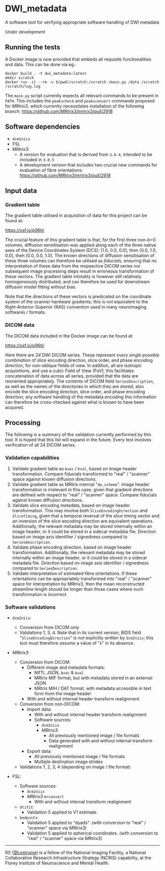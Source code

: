 # DWI_metadata

A software tool for verifying appropriate software handling of DWI metadata

*Under development*

## Running the tests

A Docker image is now provided that embeds all requisite functionalities and data.
This can be done via eg.:
```ShellSession
docker build . -t dwi_metadata:latest
mkdir scratch
docker run -it --rm -v $(pwd)/scratch:/scratch /main.py /data /scratch /scratch/log.log
```

The `main.py` script currently expects all relevant commands to be present in `PATH`.
This includes the `peakscheck` and `peaksconvert` commands proposed for *MRtrix3*,
which currently necessitates installation of the following branch:
https://github.com/MRtrix3/mrtrix3/pull/2918

## Software dependencies

-   `dcm2niix`
-   FSL
-   MRtrix3:
    -   A version for evaluation that is derived from `3.0.4`, intended to be included in `3.0.5`
    -   A development version that includes two crucial new commands for evaluation of fibre orientations:
        https://github.com/MRtrix3/mrtrix3/pull/2918

## Input data

### Gradient table

The gradient table utilised in acquisition of data for this project can be found at:

https://osf.io/p96tj/

The crucial feature of this gradient table is that,
for the first three non-*b*=0 volumes,
diffusion sensitisation was applied along each of the three native axes of the Device Coordinates System (DCS):
[1.0, 0.0, 0.0], then [0.0, 1.0, 0.0], then [0.0, 0.0, 1.0].
The known directions of diffusion sensitisation of these three volumes can therefore be utilised as *fiducials*,
ensuring that no interpretation of these data from the respsective DICOM series nor subsequent image processing steps
result in erroneous transformation of these vectors.
The gradient table intotality is however still relatively homogeneously distributed,
and can therefore be used for downstream diffusoin model fitting without bias.

Note that the directions of these vectors is predicated on the coordinate system of the scanner hardware gradients;
this is *not* equivalent to the Right-Anterior-Superior (RAS) convention used in many neuroimaging softwares / formats. 

### DICOM data

The DICOM data included in the Docker image can be found at:

https://osf.io/p96tj/

Here there are *24* DWI DICOM series.
These represent *every single possible combination* of slice encoding direction, slice order, and phase encoding direction,
for non-oblique fields of view.
In addition, all are isotropic acquisitions,
and use a cubic Field of View (FoV);
this facilitates concatenation of data across all series,
provided that the data are reoriented appropriately.
The contents of DICOM field `SeriesDescription`,
as well as the names of the directories in which they are stored,
also encode the slice encoding direction, slice order, and phase encoding direction;
any software handling of the metadata encoding this information can therefore be cross-checked
against what is known to have been acquired.

## Processing

The following is a summary of the validation currently performed by this tool.
It is hoped that this list will expand in the future.
Every test involves verification of all 24 DICOM series.

### Validation capabilities

1.  Validate gradient table as `bvec` / `bval`, based on image header transformation.
    Compare fiducials transformed to "real" / "scanner" space against known diffusion directions.
2.  Validate gradient table as MRtrix internal "`dw_scheme`".
    Image header transformation is irrelevant in this case,
    given that gradient directions are defined with respect to "real" / "scanner" space.
    Compare fiducials against known diffusion directions.
3.  Validate slice encoding metadata, based on image header transformation.
    This may involve *both* `SliceEncodingDirection` *and* `SliceTiming`,
    given that a temporal reversal of the slice timing vector and an inversion of the slice encoding direction
    are equivalent operations.
    Additionally, the relevant metadata may be stored internally within an image header,
    or it could be stored in a sidecar metadata file.
    Direction based on image axis identifier / signedness compared to `SeriesDescription`.
4.  Validate phase encoding direction, based on image header transformation.
    Additionally, the relevant metadata may be stored internally within an image header,
    or it could be stored in a sidecar metadata file.
    Direction based on image axis identifier / signedness compared to `SeriesDescription`.
5.  Validate interpretation of estimated fibre orientations.
    If these orientations can be appropriately transformed into "real" / "scanner" space
    for interpretation by MRtrix3,
    then the mean reconstructed streamline length should be longer than those cases
    where such transformation is incorrect.

### Software validations

-   `dcm2niix`:
    -   Conversion from DICOM only
    -   Validations 1, 3, 4.
        Note that in its current version, BIDS field "`SliceEncodingDirection`" is *not* explicitly written by `dcm2niix`;
        this tool must therefore *assume* a value of "`k`" in its absence.

-   *MRtrix3*:
    -   Conversion from DICOM:
        -   Different image and metadata formats:
            -   NIfTI, JSON, `bvec` & `bval`
            -   MRtrix MIF format, but with metadata stored in an external JSON
            -   MRtrix MIH / DAT format, with metadata accessible in text form from the image header
        -   With and without internal header transform realignment
    -   Conversion from non-DICOM:
        -   Import data:
            -   With and without internal header transform realignment
            -   Software sources:
                -   `dcm2niix`
                -   *MRtrix3*:
                    -   All previously mentioned image / file formats
                    -   Data generated with and without internal transform realignment
        -   Export data:
            -   All previously mentioned image / file formats
            -   Multiple destination image strides
    -   Validations 1, 2, 3, 4 (depending on image / file format)

-   FSL:

    -   Software sources:
        -   `dcm2niix`
        -   *MRtrix3* `mrconvert`
            -   With and without internal transform realignment
    -   `dtifit`:
        -   Validation 5 applied to V1 estimate.
    -   `bedpostx`:
        -   Validation 5 applied to "dyads".
            (with conversion to "real" / "scanner" space via *MRtrix3*)
        -   Validation 5 applied to spherical coordinates.
            (with conversion to "real" / "scanner" space via *MRtrix3*)

-----

RS ([@Lestropie](https://github.com/Lestropie)) is a fellow of the National Imaging Facility,
a National Collaborative Research Infrastructure Strategy (NCRIS) capability,
at the Florey Institute of Neuroscience and Mental Health.
